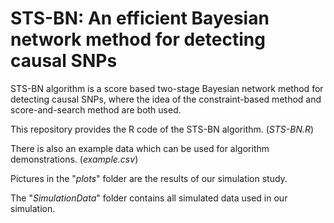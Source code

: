 # STS-BN: An efficient Bayesian network method for detecting causal SNPs

STS-BN algorithm is a score based two-stage Bayesian network method for detecting causal SNPs, where the idea of the constraint-based method and score-and-search method are both used. 

This repository provides the R code of the STS-BN algorithm. (*STS-BN.R*)

There is also an example data which can be used for algorithm demonstrations. (*example.csv*)

Pictures in the "*plots*" folder are the results of our simulation study.

The "*SimulationData*" folder contains all simulated data used in our simulation.
